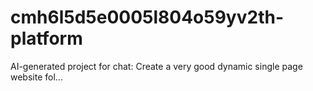 # cmh6l5d5e0005l804o59yv2th-platform
AI-generated project for chat: Create a very good dynamic single page website fol...
